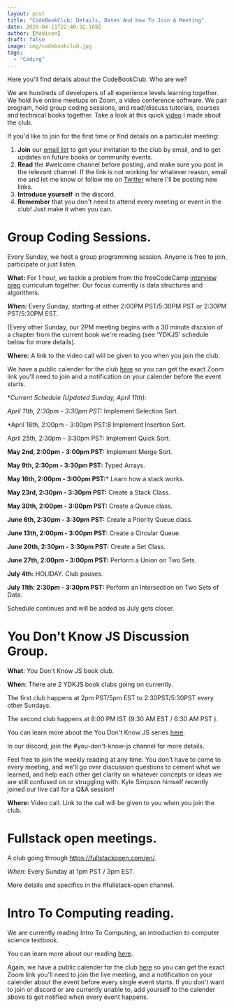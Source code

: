 ```yaml
---
layout: post
title: "CodeBookClub: Details, Dates And How To Join A Meeting"
date: 2020-04-11T22:40:32.169Z
author: [Madison]
draft: false
image: img/codebookclub.jpg
tags:
  - "Coding"
---
```


Here you'll find details about the CodeBookClub. Who are we?

We are hundreds of developers of all experience levels learning together. We hold live online meetups on Zoom, a video conference software. We pair program, hold group coding sessions, and read/discuss tutorials, courses and technical books together. Take a look at this quick [video](https://www.youtube.com/watch?v=VCLnBkHeUJQ&t=82s) I  made about the club.


If you'd like to join for the first time or find details on a particular meeting:

1. **Join** our [email list](https://madisonkanna.us14.list-manage.com/subscribe/post?u=323fd92759e9e0b8d4083d008&id=033dfeb98f) to get your invitation to the club by email, and to get updates on future books or community events. 
2. **Read** the #welcome channel before posting, and make sure you post in the relevant channel. If the link is not working for whatever reason, email me and let me know or follow me on [Twitter](https://twitter.com/Madisonkanna) where I'll be posting new links.
3. **Introduce yourself** in the discord.
4. **Remember** that you don't need to attend every meeting or event in the club! Just make it when you can. 

# Group Coding Sessions.

Every Sunday, we host a group programming session. Anyone is free to join, participate or just listen. 

**What:** For 1 hour, we tackle a problem from  the freeCodeCamp [interview prep](https://www.freecodecamp.org/learn/coding-interview-prep/) curriculum together. Our focus currently is data structures and algorithms.

***When:*** Every Sunday, starting at either 2:00PM PST/5:30PM PST or 2:30PM PST/5:30PM EST. 

(Every other Sunday, our 2PM meeting begins with a 30 minute discsion of a chapter from the current book we're reading (see 'YDKJS' schedule below for more details). 

**Where:** A link to the video call will be given to you when you join the club. 

We have a public calender for the club [here](https://calendar.google.com/calendar?cid=c292Ymk1dnU5bzRuanE5ZG5kYjNpbG84NDRAZ3JvdXAuY2FsZW5kYXIuZ29vZ2xlLmNvbQ) so you can get the exact Zoom link you'll need to join and a notification on your calender before the event starts. 

**Current Schedule (Updated Sunday, April 11th):*

*April 11th, 2:30pm - 3:30pm PST:* Implement Selection Sort.

*April 18th, 2:00pm - 3:00pm PST:8 Implement Insertion Sort.

April 25th, 2:30pm - 3:30pm PST: Implement Quick Sort.

**May 2nd, 2:00pm - 3:00pm PST:** Implement Merge Sort.

**May 9th, 2:30pm - 3:30pm PST:** Typed Arrays.

**May 16th, 2:00pm - 3:00pm PST:*** Learn how a stack works. 

**May 23rd, 2:30pm - 3:30pm PST:** Create a Stack Class.

**May 30th, 2:00pm - 3:00pm PST:** Create a Queue class.

**June 6th, 2:30pm - 3:30pm PST:** Create a Priority Queue class.

**June 13th, 2:00pm - 3:00pm PST:** Create a Circular Queue.

**June 20th, 2:30pm - 3:30pm PST:** Create a Set Class.

**June 27th, 2:00pm - 3:00pm PST:** Perform a Union on Two Sets.

**July 4th:** HOLIDAY. Club pauses.

**July 11th: 2:30pm - 3:30pm PST:** Perform an Intersection on Two Sets of Data. 

Schedule continues and will be added as July gets closer. 

# You Don't Know JS Discussion Group.

**What**: You Don't Know JS book club. 

**When**: There are 2 YDKJS book clubs going on currently. 

The first club happens at 2pm PST/5pm EST to 2:30PST/5:30PST every other Sundays. 

The second club happens at 8:00 PM IST (9:30 AM EST / 6:30 AM PST ).

You can learn more about the You Don't Know JS series [here](https://github.com/getify/You-Dont-Know-JS).

In our discord, join the #you-don't-know-js channel for more details. 

Feel free to join the weekly reading at any time. You don't have to come to every meeting, and we'll go over discussion questions to cement what we learned, and help each other get clarity on whatever concepts or ideas we are still confused on or struggling with.
Kyle Simpson himself recently joined our live call for a Q&A session!

**Where:** Video call. Link to the call will be given to you when you join the club.

# Fullstack open meetings.

A club going through https://fullstackopen.com/en/. 

*When*: Every Sunday at 1pm PST / 3pm EST. 

More details and specifics in the #fullstack-open channel. 

# Intro To Computing reading.

We are currently reading Intro To Computing, an introduction to computer science textbook.

You can learn more about our reading [here](https://docs.google.com/document/d/1SbvZsedIS8-Vguue5HquIs6tobwnrF5uRaXTrOLwwCE/edit?usp=sharing).


Again, we have a public calender for the club [here](https://calendar.google.com/calendar?cid=c292Ymk1dnU5bzRuanE5ZG5kYjNpbG84NDRAZ3JvdXAuY2FsZW5kYXIuZ29vZ2xlLmNvbQ) so you can get the exact Zoom link you'll need to join the live meeting, and a notification on your calender about the event before every single event starts. If you don't want to join or discord or are currently unable to, add yourself to the calender above to get notified when every event happens. 
